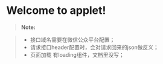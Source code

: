 Welcome to applet!
===================
> **Note:**

> - 接口域名需要在微信公众平台配置；
> - 请求接口header配置时，会对请求回来的json做反义；
> - 页面加载 有loading组件，文档里没写；
